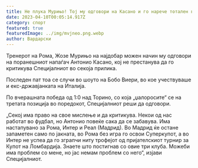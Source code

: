 ```yaml
---
title: Не плука Мурињо! Тој му одговори на Касано и го нарече тотален губитник
date: 2023-04-10T00:05:14.917Z
category: спорт
featured: true
featuredImage: ../img/mvjneo.png.webp
author: Вардарски
---
```


Тренерот на Рома, Жозе Мурињо на најдобар можен начин му одговори на поранешниот напаѓач Антонио Касано, кој не престанува да го критикува Специјалниот во секоја прилика.

Последен пат тоа се случи во шоуто на Бобо Виери, во кое учествуваше и екс-државјанката на Италија.

По вчерашната победа од 1:0 над Торино, со која „џалоросите“ се на третата позиција во поредокот, Специјалниот реши да одговори.

„Секој има право на свое мислење и да критикува. Некои од нас работат во фудбал, но Антонио повеќе сака да се забавува. Има настапувано за Рома, Интер и Реал (Мадрид). Во Мадрид ќе остане запаметен само по јакната, во Рома без игра го освои Суперкупот, а во Интер не успеа да го зграпчи ниту трофејот од пријателскиот турнир за Купот на Ломбардија. Знаете што постигнав со овие три клуба. Можеби има проблем со мене, но јас немам проблем со него“, изјави Специјалниот.
